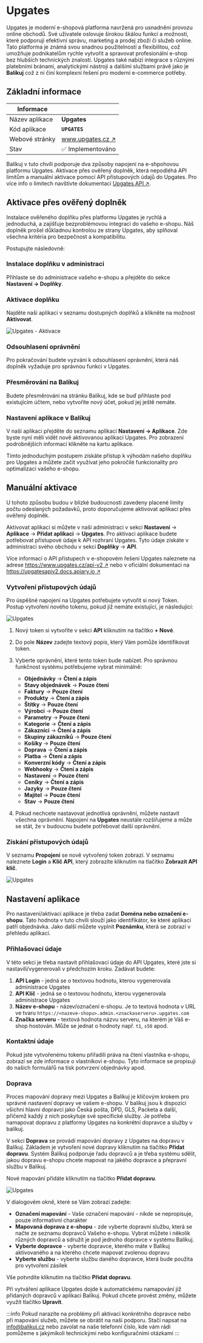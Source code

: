 ﻿---
sidebar_position: 1
---

# Upgates

Upgates je moderní e-shopová platforma navržená pro usnadnění provozu online obchodů. Své uživatele oslovuje širokou škálou funkcí a možností, které podporují efektivní správu, marketing a prodej zboží či služeb online.
Tato platforma je známá svou snadnou použitelností a flexibilitou, což umožňuje podnikatelům rychle vytvořit a spravovat profesionální e-shop bez hlubších technických znalostí. 
Upgates také nabízí integrace s různými platebními bránami, analytickými nástroji a dalšími službami právě jako je **Balíkuj** což z ní činí komplexní řešení pro moderní e-commerce potřeby.

## Základní informace
| Informace |  |
| ----------- | ----------- |
| Název aplikace | **Upgates** |
| Kód aplikace | **`UPGATES`** |
| Webové stránky | [www.upgates.cz ↗️](https://www.upgates.cz/) |
| Stav | ✅️ Implementováno | 


Balíkuj v tuto chvíli podporuje dva způsoby napojení na e-shpohovou platformu Upgates. Aktivace přes ověřený doplněk, která nepodléhá API limitům a manuální aktivace pomocí API přístupových údajů do Upgates. Pro více info o limitech navštivte dokumentaci [Upgates API ↗️](https://upgatesapiv2.docs.apiary.io/#introduction/rate-limiting).


## Aktivace přes ověřený doplněk
Instalace ověřeného doplňku přes platformu Upgates je rychlá a jednoduchá, a zajišťuje bezproblémovou integraci do vašeho e-shopu. Náš doplněk prošel důkladnou kontrolou ze strany Upgates, aby splňoval všechna kritéria pro bezpečnost a kompatibilitu.

Postupujte následovně:

### Instalace doplňku v administraci 
Přihlaste se do administrace vašeho e-shopu a přejděte do sekce **Nastavení -> Doplňky**.

### Aktivace doplňku 
Najděte naši aplikaci v seznamu dostupných doplňků a klikněte na možnost **Aktivovat**.

![Upgates - Aktivace](/img/application/upgates/upgates-aktivace.png)

### Odsouhlasení oprávnění 
Pro pokračování budete vyzváni k odsouhlasení oprávnění, která náš doplněk vyžaduje pro správnou funkci v Upgates.

### Přesměrování na Balíkuj 
Budete přesměrováni na stránku Balíkuj, kde se buď přihlaste pod existujícím účtem, nebo vytvoříte nový účet, pokud jej ještě nemáte.

### Nastavení aplikace v Balíkuj
V naší aplikaci přejděte do seznamu aplikací **Nastavení -> Aplikace**. Zde byste nyní měli vidět nově aktivovanou aplikaci Upgates. Pro zobrazení podrobnějších informací klikněte na kartu aplikace.

Tímto jednoduchým postupem získáte přístup k výhodám našeho doplňku pro Upgates a můžete začít využívat jeho pokročilé funkcionality pro optimalizaci vašeho e-shopu.


## Manuální aktivace

U tohoto způsobu budou v blízké budoucnosti zavedeny placené limity počtu odeslaných požadavků, proto doporučujeme aktivovat aplikaci přes ověřený doplněk. 

Aktivovat aplikaci si můžete v naší administraci v sekci **Nastavení** -> **Aplikace** -> **Přidat aplikaci** -> **Upgates**. 
Pro aktivaci aplikace budete potřebovat přístupové údaje k API rozhraní Upgates. Tyto údaje získáte v administraci svého obchodu v sekci **Doplňky** ->
**API**.

Více informací o API přístupech v e-shopovém řešení Upgates naleznete na adrese [https://www.upgates.cz/api-v2 ↗️](https://www.upgates.cz/api-v2) nebo v 
oficiální dokumentaci na [https://upgatesapiv2.docs.apiary.io ↗️](https://upgatesapiv2.docs.apiary.io)

### Vytvoření přístupových údajů 

Pro úspěšné napojení na Upgates potřebujete vytvořit si nový Token. Postup vytvoření nového tokenu, pokud již nemáte existující, je následující:

![Upgates](/img/application/upgates/upgates2.png)

1. Nový token si vytvoříte v sekci **API** kliknutím na tlačítko **+ Nové**. 
2. Do pole **Název** zadejte textový popis, který Vám pomůže identifikovat token.
3. Vyberte oprávnění, které tento token bude nabízet. Pro správnou funkčnost systému potřebujeme vybrat minimálně:
	* **Objednávky** -> **Čtení a  zápis**
	* **Stavy objednávek** -> **Pouze čtení**
	* **Faktury** -> **Pouze čtení**
	* **Produkty** -> **Čtení a  zápis**
	* **Štítky** -> **Pouze čtení**
	* **Výrobci** -> **Pouze čtení**
	* **Parametry** -> **Pouze čtení**
	* **Kategorie** -> **Čtení a  zápis**
	* **Zákazníci** -> **Čtení a  zápis**
	* **Skupiny zákazníků** -> **Pouze čtení**
	* **Košíky** -> **Pouze čtení**
	* **Doprava** -> **Čtení a zápis**
	* **Platba** -> **Čtení a zápis**
	* **Konverzní kódy** -> **Čtení a zápis**
	* **Webhooky** -> **Čtení a zápis**
	* **Nastavení** -> **Pouze čtení**
	* **Ceníky** -> **Čtení a zápis**
	* **Jazyky** -> **Pouze čtení**
	* **Majitel** -> **Pouze čtení**
	* **Stav** -> **Pouze čtení**

4. Pokud nechcete nastavovat jednotlivá oprávnění, můžete nastavit všechna oprávnění. Napojení na **Upgates** neustále rozšiřujeme a může se stát,
že v budoucnu budete potřebovat další oprávnění.


### Získání přístupových údajů
V seznamu **Propojení** se nově vytvořený token zobrazí. V seznamu naleznete **Login** a **Klíč API**, který zobrazíte kliknutím na tlačítko **Zobrazit API klíč**.

![Upgates](/img/application/upgates/upgates.png)


## Nastavení aplikace
Pro nastavení/aktivaci aplikace je třeba zadat **Doména nebo označení e-shopu**. Tato hodnota v tuto chvíli slouží jako identifikátor, ke které aplikaci patří objednávka. 
Jako další můžete vyplnit **Poznámku**, která se zobrazí v přehledu aplikací.

### Přihlašovací údaje
V této sekci je třeba nastavit přihlašovací údaje do API Upgates, které jste si nastavili/vygenerovali v předchozím kroku. Zadávat budete:
1. **API Login** - jedná se o textovou hodnotu, kterou vygenerovala administrace Upgates
2. **API Klíč** - jedná se o textovou hodnotu, kterou vygenerovala administrace Upgates
3. **Název e-shopu** - název/označení e-shopu. Je to textová hodnota v URL ve tvaru `https://<nazeve-shopu>.admin.<znackaserveru>.upgates.com`
4. **Značka serveru** - textová hodnota názvu serveru, na kterém je Váš e-shop hostován. Může se jednat o hodnoty např. `t1`, `s50` apod.

### Kontaktní údaje
Pokud jste vytvořenému tokenu přiřadili práva na čtení vlastníka e-shopu, zobrazí se zde informace o vlastníkovi e-shopu. Tyto informace se propisuji 
do našich formulářů na tisk potvrzení objednávky apod.

### Doprava

Proces mapování dopravy mezi Upgates a Balíkuj je klíčovým krokem pro správné nastavení dopravy ve vašem e-shopu. V balíkuj jsou k dispozici všichni hlavní dopravci jako Česká pošta, DPD, GLS, Packeta a další, přičemž každý z nich poskytuje své specifické služby.
Je potřeba namapovat dopravu z platformy Upgates na konkrétní dopravce a služby v balíkuj.

V sekci **Doprava** se provádí mapování dopravy z Upgates na dopravu v Balíkuj. Základem je vytvoření nové dopravy kliknutím na tlačítko **Přidat dopravu**.
Systém Balíkuj podporuje řadu dopravců a je třeba systému sdělit, jakou dopravu e-shopu chcete mapovat na jakého dopravce a přepravní službu v Balíkuj.

Nové mapování přidáte kliknutím na tlačítko **Přidat dopravu**.

![Upgates](/img/application/upgates/upgates-doprava.png)

V dialogovém okně, které se Vám zobrazí zadejte:
* **Označení mapování** - Vaše označení mapování - nikde se nepropisuje, pouze informativní charakter
* **Mapovaná doprava z e-shopu** - zde vyberte dopravní službu, která se načte ze seznamu dopravců Vašeho e-shopu. Vybrat můžete i několik různých dopravců a sdružit je pod jednoho dopravce v systému Balíkuj.
* **Vyberte dopravce** - vyberte dopravce, kterého máte v Balíkuj aktivovaného a na kterého chcete mapovat zvolenou dopravu
* **Vyberte službu** - vyberte službu daného dopravce, která bude použita pro vytvoření zásilek

Vše potvrdíte kliknutím na tlačítko **Přidat dopravu**.

Při vytváření aplikace Upgates dojde k automatickému namapování již přidaných dopravců v aplikaci Balíkuj. Pokud chcete provést změny, můžete využít tlačítko **Upravit**.

:::info
Pokud narazíte na problémy při aktivaci konkrétního dopravce nebo při mapování služeb, můžete se obrátit na naši podporu. Stačí napsat na info@balikuj.cz nebo zavolat na naše telefonní číslo, kde vám rádi pomůžeme s jakýmikoli technickými nebo konfiguračními otázkami
:::